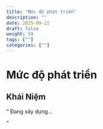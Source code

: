 ```yaml
---
title: "Mức độ phát triển"
description: ""
date: 2025-09-22
draft: false
weight: 59
tags: [""]
categories: [""]
---
```


# Mức độ phát triển

<!-- **Mã:** 
**Nhóm:**  -->

## Khái Niệm

“ 
Đang xây dựng...

”